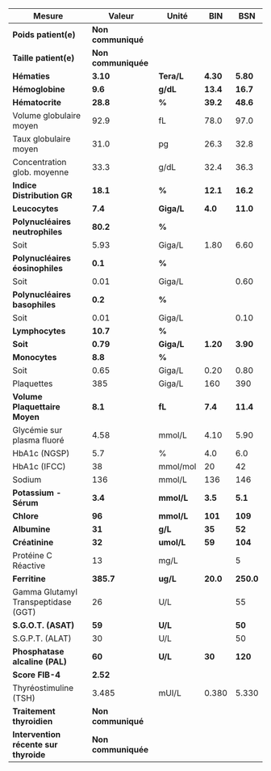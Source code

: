 |                Mesure               |       Valeur      |   Unité  |   BIN  |   BSN   |
|-------------------------------------|-------------------|----------|--------|---------|
|         **Poids patient(e)**        | **Non communiqué**|          |        |         |
|        **Taille patient(e)**        |**Non communiquée**|          |        |         |
|             **Hématies**            |      **3.10**     |**Tera/L**|**4.30**| **5.80**|
|           **Hémoglobine**           |      **9.6**      | **g/dL** |**13.4**| **16.7**|
|           **Hématocrite**           |      **28.8**     |   **%**  |**39.2**| **48.6**|
|       Volume globulaire moyen       |        92.9       |    fL    |  78.0  |   97.0  |
|        Taux globulaire moyen        |        31.0       |    pg    |  26.3  |   32.8  |
|     Concentration glob. moyenne     |        33.3       |   g/dL   |  32.4  |   36.3  |
|      **Indice Distribution GR**     |      **18.1**     |   **%**  |**12.1**| **16.2**|
|            **Leucocytes**           |      **7.4**      |**Giga/L**| **4.0**| **11.0**|
|   **Polynucléaires neutrophiles**   |      **80.2**     |   **%**  |        |         |
|                 Soit                |        5.93       |  Giga/L  |  1.80  |   6.60  |
|   **Polynucléaires éosinophiles**   |      **0.1**      |   **%**  |        |         |
|                 Soit                |        0.01       |  Giga/L  |        |   0.60  |
|    **Polynucléaires basophiles**    |      **0.2**      |   **%**  |        |         |
|                 Soit                |        0.01       |  Giga/L  |        |   0.10  |
|           **Lymphocytes**           |      **10.7**     |   **%**  |        |         |
|               **Soit**              |      **0.79**     |**Giga/L**|**1.20**| **3.90**|
|            **Monocytes**            |      **8.8**      |   **%**  |        |         |
|                 Soit                |        0.65       |  Giga/L  |  0.20  |   0.80  |
|              Plaquettes             |        385        |  Giga/L  |   160  |   390   |
|    **Volume Plaquettaire Moyen**    |      **8.1**      |  **fL**  | **7.4**| **11.4**|
|      Glycémie sur plasma fluoré     |        4.58       |  mmol/L  |  4.10  |   5.90  |
|            HbA1c  (NGSP)            |        5.7        |     %    |   4.0  |   6.0   |
|            HbA1c  (IFCC)            |         38        | mmol/mol |   20   |    42   |
|                Sodium               |        136        |  mmol/L  |   136  |   146   |
|        **Potassium - Sérum**        |      **3.4**      |**mmol/L**| **3.5**| **5.1** |
|              **Chlore**             |       **96**      |**mmol/L**| **101**| **109** |
|             **Albumine**            |       **31**      |  **g/L** | **35** |  **52** |
|            **Créatinine**           |       **32**      |**umol/L**| **59** | **104** |
|         Protéine C Réactive         |         13        |   mg/L   |        |    5    |
|            **Ferritine**            |     **385.7**     | **ug/L** |**20.0**|**250.0**|
| Gamma Glutamyl Transpeptidase (GGT) |         26        |    U/L   |        |    55   |
|         **S.G.O.T. (ASAT)**         |       **59**      |  **U/L** |        |  **50** |
|           S.G.P.T. (ALAT)           |         30        |    U/L   |        |    50   |
|    **Phosphatase alcaline (PAL)**   |       **60**      |  **U/L** | **30** | **120** |
|           **Score FIB-4**           |      **2.52**     |          |        |         |
|        Thyréostimuline (TSH)        |       3.485       |   mUI/L  |  0.380 |  5.330  |
|      **Traitement thyroidien**      | **Non communiqué**|          |        |         |
|**Intervention récente sur thyroide**|**Non communiquée**|          |        |         |